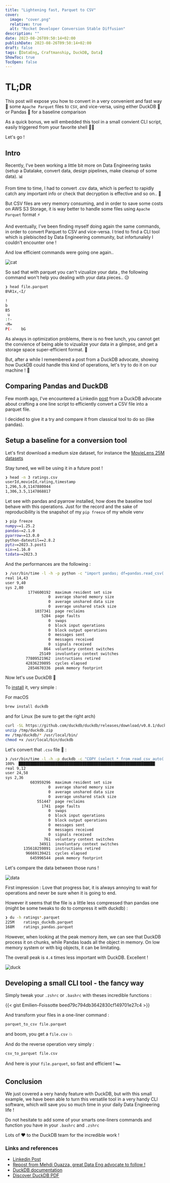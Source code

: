 ```yaml
---
title: "Lightening fast, Parquet to CSV"
cover:
  image: "cover.png"
  relative: true
  alt: "Rocket Developer Conversion Stable Diffusion" 
description: ""
date: 2023-08-26T09:50:14+02:00
publishDate: 2023-08-26T09:50:14+02:00
draft: false
tags: [DataEng, Craftmanship, DuckDB, Data]
ShowToc: true
TocOpen: false
---
```


# TL;DR

This post will expose you how to convert in a very convenient and fast way 🚀 some `Apache Parquet`
files to `CSV`, and vice-versa, using either DuckDB 🦆 or Pandas 🐍 for a baseline comparison

As a quick bonus, we will embedded this tool in a small convient CLI script, easily triggered from your favorite
shell 👨‍💻

Let's go !

## Intro

Recently, I've been working a little bit more on Data Engineering tasks (setup a Datalake, convert data,
design pipelines, make cleanup of some data). 📊

From time to time, I had to convert .csv data, which is perfect to rapidly catch any important info or check that decryption
is effective and so on.. 👀

But CSV files are very memory consuming, and in order to save some costs on AWS S3 Storage, it is way
better to handle some files using `Apache Parquet` format ⚡

And eventually, I've been finding myself doing again the same commands, in order to convert Parquet to CSV
and vice-versa. I tried to find a CLI tool which is plebiscited by Data Engineering community, but infortunalely
I couldn't encounter one !

And low efficient commands were going one again..

![cat](https://media.giphy.com/media/v1.Y2lkPTc5MGI3NjExbWVxbHpwc2FzNHh2anFtcDRoaXdianJhOGl5bDFwYXJsdW5pNHVzbyZlcD12MV9pbnRlcm5hbF9naWZfYnlfaWQmY3Q9Zw/JIX9t2j0ZTN9S/giphy.gif#center)

So sad that with parquet you can't vizualize your data , the following
command won't help you dealing with your data pieces.. 😥

```sh
❯ head file.parquet
B%R1x,<I/

!
b
B5
 u
:!-
<M=
P(-    bG
```

As always in optimization problems, there is no free lunch, you cannot get the convience of
being able to vizualize your data in a glimpse, and get a storage space super-efficient format. 🤑

But, after a while I remembered a post from a DuckDB advocate, showing how DuckDB could handle
this kind of operations, let's try to do it on our machine ! 🚀

## Comparing Pandas and DuckDB

Few month ago, I've encountered a Linkedin [post](https://www.linkedin.com/posts/motherduck_csv-to-parquet-using-duckdb-cli-activity-7043982478671306752-z2EK?utm_source=share&utm_medium=member_desktop) from a DuckDB advocate about crafting a one line script to
efficiently convert a CSV file into a parquet file.

I decided to give it a try and compare it from classical tool to do so (like pandas).

## Setup a baseline for a conversion tool

Let's first download a medium size dataset, for instance the [MovieLens 25M datasets](https://grouplens.org/datasets/movielens/)

Stay tuned, we will be using it in a future post !

```sh
❯ head -n 3 ratings.csv
userId,movieId,rating,timestamp
1,296,5.0,1147880044
1,306,3.5,1147868817
```

Let see with pandas and pyarrow installed, how does the baseline tool behave with this operations.
Just for the record and the sake of reproducibility is the snapshot of my `pip freeze` of my whole venv

```sh
❯ pip freeze
numpy==1.25.2
pandas==2.1.0
pyarrow==13.0.0
python-dateutil==2.8.2
pytz==2023.3.post1
six==1.16.0
tzdata==2023.3
```

And the performances are the following :

```sh
❯ /usr/bin/time -l -h -p python -c "import pandas; df=pandas.read_csv('ratings.csv'); df.to_parquet('ratings.parquet')"
real 14,43
user 9,40
sys 2,80
          1774600192  maximum resident set size
                   0  average shared memory size
                   0  average unshared data size
                   0  average unshared stack size
             1037341  page reclaims
                5284  page faults
                   0  swaps
                   0  block input operations
                   0  block output operations
                   0  messages sent
                   0  messages received
                   0  signals received
                 864  voluntary context switches
               25149  involuntary context switches
         77809521962  instructions retired
         42836239895  cycles elapsed
          2854670336  peak memory footprint
```

Now let's use DuckDB 🦆

To [install](https://duckdb.org/docs/installation/) it, very simple :

For macOS

```sh
brew install duckdb
```

and for Linux (be sure to get the right arch)

```sh
curl -SL https://github.com/duckdb/duckdb/releases/download/v0.8.1/duckdb_cli-linux-amd64.zip -o /tmp/duckdb.zip
unzip /tmp/duckdb.zip
mv /tmp/duckdb/* /usr/local/bin/
chmod +x /usr/local/bin/duckdb
```

Let's convert that `.csv` file 🚀 :

```sh
❯ /usr/bin/time -l -h -p duckdb -c "COPY (select * from read_csv_auto('ratings.csv')) TO 'ratings.parquet' (FORMAT PARQUET)"
100% ▕████████████████████████████████████████████████████████████▏
real 9,12
user 24,58
sys 2,36
           603959296  maximum resident set size
                   0  average shared memory size
                   0  average unshared data size
                   0  average unshared stack size
              551447  page reclaims
                1741  page faults
                   0  swaps
                   0  block input operations
                   0  block output operations
                   0  messages sent
                   0  messages received
                   0  signals received
                 761  voluntary context switches
               34911  involuntary context switches
        135618259891  instructions retired
         96669139421  cycles elapsed
           645996544  peak memory footprint
```

Let's compare the data between those runs !

![data](https://media.giphy.com/media/v1.Y2lkPTc5MGI3NjExNXNlbDl1dnZnMzVyMHN5MTF5cHQ3MnN1ZXowNXc4NmEzYW9kbnhxZCZlcD12MV9pbnRlcm5hbF9naWZfYnlfaWQmY3Q9Zw/LaVp0AyqR5bGsC5Cbm/giphy.gif#center)

First impression : Love that progress bar, it is always annoying to wait for operations and never be sure when it is going to end.

However it seems that the file is a little less compressed than pandas one (might be some tweaks to do to compress it
with duckdb) :

```sh
❯ du -h ratings*.parquet
225M    ratings_duckdb.parquet
168M    ratings_pandas.parquet
```

However, when looking at the peak memory item, we can see that DuckDB process it on chunks, while
Pandas loads all the object in memory. On low memory system or with big objects, it can be limitating.

The overall peak is `4.4` times less important with DuckDB. Excellent !

![duck](https://media.giphy.com/media/v1.Y2lkPTc5MGI3NjExcWUzOGJ0OGpjanJuajg2MTkyemRxY3FqdWV1emRrdmE3cmN5bHNrZCZlcD12MV9pbnRlcm5hbF9naWZfYnlfaWQmY3Q9Zw/x4bgmvMlRSYRVcTm29/giphy.gif#center)

## Developing a small CLI tool - the fancy way

Simply tweak your `.zshrc` or `.bashrc` with theses incredible functions :

{{< gist Emilien-Foissotte beed79c794db3642830cf149701e27c4  >}}

And transform your files in a one-liner command :

```sh
parquet_to_csv file.parquet
```

and boom, you get a `file.csv` 💥

And do the reverse operation very simply :

```sh
csv_to_parquet file.csv
```

And here is your `file.parquet`, so fast and efficient ! 🏎️

## Conclusion

We just covered a very handy feature with DuckDB, but with this small example, we have
been able to turn this versatile tool in a very handy CLI software, which will save you
so much time in your daily Data Engineering life !

Do not hesitate to add some of your smarts one-liners commands and function
you have in your `.bashrc` and `.zshrc`

Lots of ❤️ to the DuckDB team for the incredible work !

### Links and references

- [Linkedin Post](https://www.linkedin.com/posts/motherduck_csv-to-parquet-using-duckdb-cli-activity-7043982478671306752-z2EK?utm_source=share&utm_medium=member_desktop)
- [Repost from Mehdi Ouazza, great Data Eng advocate to follow !](https://www.linkedin.com/posts/mehd-io_csv-to-parquet-using-duckdb-cli-activity-7043984992632229888-7GJr?utm_source=share&utm_medium=member_desktop)
- [DuckDB documentation](https://duckdb.org/docs/installation/)
- [Discover DuckDB PDF](https://duckdb.org/pdf/SIGMOD2019-demo-duckdb.pdf)
